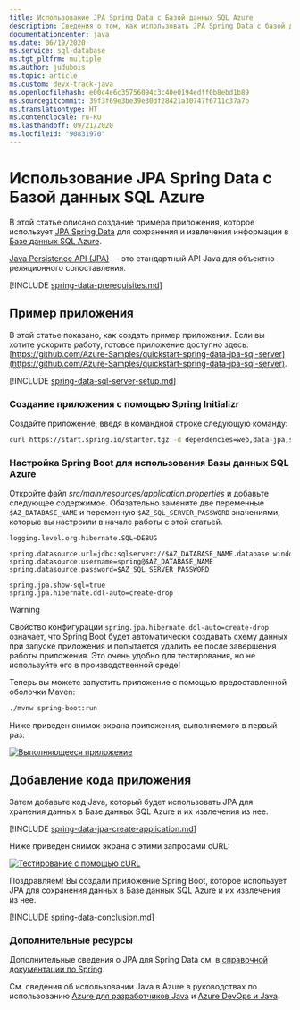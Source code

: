 ```yaml
---
title: Использование JPA Spring Data с Базой данных SQL Azure
description: Сведения о том, как использовать JPA Spring Data с базой данных SQL Azure.
documentationcenter: java
ms.date: 06/19/2020
ms.service: sql-database
ms.tgt_pltfrm: multiple
ms.author: judubois
ms.topic: article
ms.custom: devx-track-java
ms.openlocfilehash: e00c4e6c35756094c3c40e0194edff0b8ebd1b89
ms.sourcegitcommit: 39f3f69e3be39e30df28421a30747f6711c37a7b
ms.translationtype: HT
ms.contentlocale: ru-RU
ms.lasthandoff: 09/21/2020
ms.locfileid: "90831970"
---
```

# <a name="use-spring-data-jpa-with-azure-sql-database"></a>Использование JPA Spring Data с Базой данных SQL Azure

В этой статье описано создание примера приложения, которое использует [JPA Spring Data](https://spring.io/projects/spring-data-jpa) для сохранения и извлечения информации в [Базе данных SQL Azure](/azure/sql-database/).

[Java Persistence API (JPA)](https://en.wikipedia.org/wiki/Java_Persistence_API) — это стандартный API Java для объектно-реляционного сопоставления.

[!INCLUDE [spring-data-prerequisites.md](includes/spring-data-prerequisites.md)]

## <a name="sample-application"></a>Пример приложения

В этой статье показано, как создать пример приложения. Если вы хотите ускорить работу, готовое приложение доступно здесь: [https://github.com/Azure-Samples/quickstart-spring-data-jpa-sql-server](https://github.com/Azure-Samples/quickstart-spring-data-jpa-sql-server).

[!INCLUDE [spring-data-sql-server-setup.md](includes/spring-data-sql-server-setup.md)]

### <a name="generate-the-application-by-using-spring-initializr"></a>Создание приложения с помощью Spring Initializr

Создайте приложение, введя в командной строке следующую команду:

```bash
curl https://start.spring.io/starter.tgz -d dependencies=web,data-jpa,sqlserver -d baseDir=azure-database-workshop -d bootVersion=2.3.1.RELEASE -d javaVersion=8 | tar -xzvf -
```

### <a name="configure-spring-boot-to-use-azure-sql-database"></a>Настройка Spring Boot для использования Базы данных SQL Azure

Откройте файл *src/main/resources/application.properties* и добавьте следующее содержимое. Обязательно замените две переменные `$AZ_DATABASE_NAME` и переменную `$AZ_SQL_SERVER_PASSWORD` значениями, которые вы настроили в начале работы с этой статьей.

```properties
logging.level.org.hibernate.SQL=DEBUG

spring.datasource.url=jdbc:sqlserver://$AZ_DATABASE_NAME.database.windows.net:1433;database=demo;encrypt=true;trustServerCertificate=false;hostNameInCertificate=*.database.windows.net;loginTimeout=30;
spring.datasource.username=spring@$AZ_DATABASE_NAME
spring.datasource.password=$AZ_SQL_SERVER_PASSWORD

spring.jpa.show-sql=true
spring.jpa.hibernate.ddl-auto=create-drop
```

> [!WARNING]
> Свойство конфигурации `spring.jpa.hibernate.ddl-auto=create-drop` означает, что Spring Boot будет автоматически создавать схему данных при запуске приложения и попытается удалить ее после завершения работы приложения. Это очень удобно для тестирования, но не используйте его в производственной среде!

Теперь вы можете запустить приложение с помощью предоставленной оболочки Maven:

```bash
./mvnw spring-boot:run
```

Ниже приведен снимок экрана приложения, выполняемого в первый раз:

[![Выполняющееся приложение](media/configure-spring-data-jpa-with-azure-sql-server/create-sql-server-01.png)](media/configure-spring-data-jpa-with-azure-sql-server/create-sql-server-01.png#lightbox)

## <a name="code-the-application"></a>Добавление кода приложения

Затем добавьте код Java, который будет использовать JPA для хранения данных в Базе данных SQL Azure и их извлечения из нее.

[!INCLUDE [spring-data-jpa-create-application.md](includes/spring-data-jpa-create-application.md)]

Ниже приведен снимок экрана с этими запросами cURL:

[![Тестирование с помощью cURL](media/configure-spring-data-jpa-with-azure-sql-server/create-sql-server-02.png)](media/configure-spring-data-jpa-with-azure-sql-server/create-sql-server-02.png#lightbox)

Поздравляем! Вы создали приложение Spring Boot, которое использует JPA для сохранения данных в Базе данных SQL Azure и их извлечения из нее.

[!INCLUDE [spring-data-conclusion.md](includes/spring-data-conclusion.md)]

### <a name="additional-resources"></a>Дополнительные ресурсы

Дополнительные сведения о JPA для Spring Data см. в [справочной документации по Spring](https://docs.spring.io/spring-data/jpa/docs/current/reference/html/#reference).

См. сведения об использовании Java в Azure в руководствах по использованию [Azure для разработчиков Java](../index.yml) и [Azure DevOps и Java](/azure/devops/).